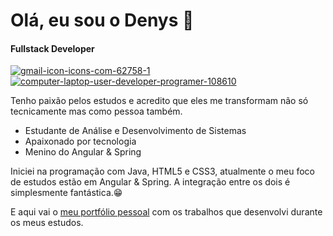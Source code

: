 # Olá, eu sou o Denys 👋
<h4>Fullstack Developer</h4>


<a href="https://www.linkedin.com/in/denyslerroan/" target="_blank"><i class="fa fa-linkedin" aria-hidden="true"></i></a>
<a href="mailto:d.lerroan@gmail.com" target="_blank"><img src="https://i.ibb.co/7SMXdHv/gmail-icon-icons-com-62758-1.png" alt="gmail-icon-icons-com-62758-1" border="0"></a>
<a href="https://dlerroan.netlify.app/" target="_blank"><img src="https://i.ibb.co/ZJyQBj6/computer-laptop-user-developer-programer-108610.png" alt="computer-laptop-user-developer-programer-108610" border="0"></a>
<!--
**DenysFerreira/DenysFerreira** is a ✨ _special_ ✨ repository because its `README.md` (this file) appears on your GitHub profile.

Here are some ideas to get you started:

- 🔭 I’m currently working on ...
- 🌱 I’m currently learning ...
- 👯 I’m looking to collaborate on ...
- 🤔 I’m looking for help with ...
- 💬 Ask me about ...
- 📫 How to reach me: ...
- 😄 Pronouns: ...
- ⚡ Fun fact: ...
-->

Tenho paixão pelos estudos e acredito que eles me transformam não só tecnicamente mas como pessoa também.

- Estudante de Análise e Desenvolvimento de Sistemas
- Apaixonado por tecnologia
- Menino do Angular & Spring

Iniciei na programação com Java, HTML5 e CSS3, atualmente o meu foco de estudos estão em Angular & Spring. A integração entre os dois é simplesmente fantástica.😁 

E aqui vai o <a href="https://dlerroan.netlify.app/" target="_blank">meu portfólio pessoal</a> com os trabalhos que desenvolvi durante os meus estudos. 
